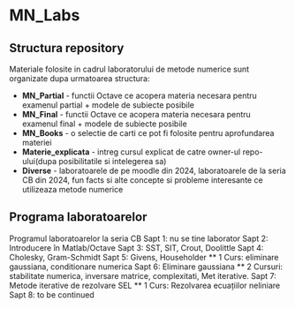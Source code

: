 # MN_Labs
## Structura repository
Materiale folosite in cadrul laboratorului de metode numerice sunt organizate dupa urmatoarea structura:
- **MN_Partial** - functii Octave ce acopera materia necesara pentru examenul partial + modele de subiecte posibile
- **MN_Final** - functii Octave ce acopera materia necesara pentru examenul final + modele de subiecte posibile
- **MN_Books** - o selectie de carti ce pot fi folosite pentru aprofundarea materiei
- **Materie_explicata** - intreg cursul explicat de catre owner-ul repo-ului(dupa posibilitatile si intelegerea sa)
- **Diverse** - laboratoarele de pe moodle din 2024, laboratoarele de la seria CB din 2024, fun facts si alte concepte si probleme interesante ce utilizeaza metode numerice


## Programa laboratoarelor
Programul laboratoarelor la seria CB 
Sapt 1: nu se tine laborator
Sapt 2: Introducere în Matlab/Octave
Sapt 3: SST, SIT, Crout, Doolittle
Sapt 4: Cholesky, Gram-Schmidt
Sapt 5: Givens, Householder             ** 1 Curs: eliminare gaussiana, conditionare numerica
Sapt 6: Eliminare gaussiana            ** 2 Cursuri: stabilitate numerica, inversare matrice, complexitati, Met iterative.
Sapt 7: Metode iterative de rezolvare SEL     ** 1 Curs: Rezolvarea ecuațiilor neliniare 
Sapt 8: to be continued
